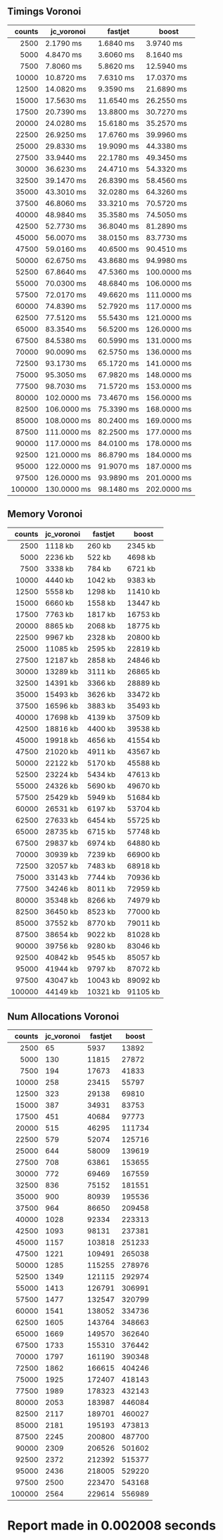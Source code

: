 ## Timings Voronoi

| counts | jc_voronoi  | fastjet    | boost       |
|-------:|-------------|------------|-------------|
| 2500   | 2.1790 ms   | 1.6840 ms  | 3.9740 ms   | 
| 5000   | 4.8470 ms   | 3.6060 ms  | 8.1640 ms   | 
| 7500   | 7.8060 ms   | 5.8620 ms  | 12.5940 ms  | 
| 10000  | 10.8720 ms  | 7.6310 ms  | 17.0370 ms  | 
| 12500  | 14.0820 ms  | 9.3590 ms  | 21.6890 ms  | 
| 15000  | 17.5630 ms  | 11.6540 ms | 26.2550 ms  | 
| 17500  | 20.7390 ms  | 13.8800 ms | 30.7270 ms  | 
| 20000  | 24.0280 ms  | 15.6180 ms | 35.2570 ms  | 
| 22500  | 26.9250 ms  | 17.6760 ms | 39.9960 ms  | 
| 25000  | 29.8330 ms  | 19.9090 ms | 44.3380 ms  | 
| 27500  | 33.9440 ms  | 22.1780 ms | 49.3450 ms  | 
| 30000  | 36.6230 ms  | 24.4710 ms | 54.3320 ms  | 
| 32500  | 39.1470 ms  | 26.8390 ms | 58.4560 ms  | 
| 35000  | 43.3010 ms  | 32.0280 ms | 64.3260 ms  | 
| 37500  | 46.8060 ms  | 33.3210 ms | 70.5720 ms  | 
| 40000  | 48.9840 ms  | 35.3580 ms | 74.5050 ms  | 
| 42500  | 52.7730 ms  | 36.8040 ms | 81.2890 ms  | 
| 45000  | 56.0070 ms  | 38.0150 ms | 83.7730 ms  | 
| 47500  | 59.0160 ms  | 40.6500 ms | 90.4510 ms  | 
| 50000  | 62.6750 ms  | 43.8680 ms | 94.9980 ms  | 
| 52500  | 67.8640 ms  | 47.5360 ms | 100.0000 ms | 
| 55000  | 70.0300 ms  | 48.6840 ms | 106.0000 ms | 
| 57500  | 72.0170 ms  | 49.6620 ms | 111.0000 ms | 
| 60000  | 74.8390 ms  | 52.7920 ms | 117.0000 ms | 
| 62500  | 77.5120 ms  | 55.5430 ms | 121.0000 ms | 
| 65000  | 83.3540 ms  | 56.5200 ms | 126.0000 ms | 
| 67500  | 84.5380 ms  | 60.5990 ms | 131.0000 ms | 
| 70000  | 90.0090 ms  | 62.5750 ms | 136.0000 ms | 
| 72500  | 93.1730 ms  | 65.1720 ms | 141.0000 ms | 
| 75000  | 95.3050 ms  | 67.9820 ms | 148.0000 ms | 
| 77500  | 98.7030 ms  | 71.5720 ms | 153.0000 ms | 
| 80000  | 102.0000 ms | 73.4670 ms | 156.0000 ms | 
| 82500  | 106.0000 ms | 75.3390 ms | 168.0000 ms | 
| 85000  | 108.0000 ms | 80.2400 ms | 169.0000 ms | 
| 87500  | 111.0000 ms | 82.2500 ms | 177.0000 ms | 
| 90000  | 117.0000 ms | 84.0100 ms | 178.0000 ms | 
| 92500  | 121.0000 ms | 86.8790 ms | 184.0000 ms | 
| 95000  | 122.0000 ms | 91.9070 ms | 187.0000 ms | 
| 97500  | 126.0000 ms | 93.9890 ms | 201.0000 ms | 
| 100000 | 130.0000 ms | 98.1480 ms | 202.0000 ms | 


## Memory Voronoi

| counts | jc_voronoi | fastjet  | boost    |
|-------:|------------|----------|----------|
| 2500   | 1118 kb    | 260 kb   | 2345 kb  | 
| 5000   | 2236 kb    | 522 kb   | 4698 kb  | 
| 7500   | 3338 kb    | 784 kb   | 6721 kb  | 
| 10000  | 4440 kb    | 1042 kb  | 9383 kb  | 
| 12500  | 5558 kb    | 1298 kb  | 11410 kb | 
| 15000  | 6660 kb    | 1558 kb  | 13447 kb | 
| 17500  | 7763 kb    | 1817 kb  | 16753 kb | 
| 20000  | 8865 kb    | 2068 kb  | 18775 kb | 
| 22500  | 9967 kb    | 2328 kb  | 20800 kb | 
| 25000  | 11085 kb   | 2595 kb  | 22819 kb | 
| 27500  | 12187 kb   | 2858 kb  | 24846 kb | 
| 30000  | 13289 kb   | 3111 kb  | 26865 kb | 
| 32500  | 14391 kb   | 3366 kb  | 28889 kb | 
| 35000  | 15493 kb   | 3626 kb  | 33472 kb | 
| 37500  | 16596 kb   | 3883 kb  | 35493 kb | 
| 40000  | 17698 kb   | 4139 kb  | 37509 kb | 
| 42500  | 18816 kb   | 4400 kb  | 39538 kb | 
| 45000  | 19918 kb   | 4656 kb  | 41554 kb | 
| 47500  | 21020 kb   | 4911 kb  | 43567 kb | 
| 50000  | 22122 kb   | 5170 kb  | 45588 kb | 
| 52500  | 23224 kb   | 5434 kb  | 47613 kb | 
| 55000  | 24326 kb   | 5690 kb  | 49670 kb | 
| 57500  | 25429 kb   | 5949 kb  | 51684 kb | 
| 60000  | 26531 kb   | 6197 kb  | 53704 kb | 
| 62500  | 27633 kb   | 6454 kb  | 55725 kb | 
| 65000  | 28735 kb   | 6715 kb  | 57748 kb | 
| 67500  | 29837 kb   | 6974 kb  | 64880 kb | 
| 70000  | 30939 kb   | 7239 kb  | 66900 kb | 
| 72500  | 32057 kb   | 7483 kb  | 68918 kb | 
| 75000  | 33143 kb   | 7744 kb  | 70936 kb | 
| 77500  | 34246 kb   | 8011 kb  | 72959 kb | 
| 80000  | 35348 kb   | 8266 kb  | 74979 kb | 
| 82500  | 36450 kb   | 8523 kb  | 77000 kb | 
| 85000  | 37552 kb   | 8770 kb  | 79011 kb | 
| 87500  | 38654 kb   | 9022 kb  | 81028 kb | 
| 90000  | 39756 kb   | 9280 kb  | 83046 kb | 
| 92500  | 40842 kb   | 9545 kb  | 85057 kb | 
| 95000  | 41944 kb   | 9797 kb  | 87072 kb | 
| 97500  | 43047 kb   | 10043 kb | 89092 kb | 
| 100000 | 44149 kb   | 10321 kb | 91105 kb | 


## Num Allocations Voronoi

| counts | jc_voronoi | fastjet | boost  |
|-------:|------------|---------|--------|
| 2500   | 65         | 5937    | 13892  | 
| 5000   | 130        | 11815   | 27872  | 
| 7500   | 194        | 17673   | 41833  | 
| 10000  | 258        | 23415   | 55797  | 
| 12500  | 323        | 29138   | 69810  | 
| 15000  | 387        | 34931   | 83753  | 
| 17500  | 451        | 40684   | 97773  | 
| 20000  | 515        | 46295   | 111734 | 
| 22500  | 579        | 52074   | 125716 | 
| 25000  | 644        | 58009   | 139619 | 
| 27500  | 708        | 63861   | 153655 | 
| 30000  | 772        | 69469   | 167559 | 
| 32500  | 836        | 75152   | 181551 | 
| 35000  | 900        | 80939   | 195536 | 
| 37500  | 964        | 86650   | 209458 | 
| 40000  | 1028       | 92334   | 223313 | 
| 42500  | 1093       | 98131   | 237381 | 
| 45000  | 1157       | 103818  | 251233 | 
| 47500  | 1221       | 109491  | 265038 | 
| 50000  | 1285       | 115255  | 278976 | 
| 52500  | 1349       | 121115  | 292974 | 
| 55000  | 1413       | 126791  | 306991 | 
| 57500  | 1477       | 132547  | 320799 | 
| 60000  | 1541       | 138052  | 334736 | 
| 62500  | 1605       | 143764  | 348663 | 
| 65000  | 1669       | 149570  | 362640 | 
| 67500  | 1733       | 155310  | 376442 | 
| 70000  | 1797       | 161190  | 390348 | 
| 72500  | 1862       | 166615  | 404246 | 
| 75000  | 1925       | 172407  | 418143 | 
| 77500  | 1989       | 178323  | 432143 | 
| 80000  | 2053       | 183987  | 446084 | 
| 82500  | 2117       | 189701  | 460027 | 
| 85000  | 2181       | 195193  | 473813 | 
| 87500  | 2245       | 200800  | 487700 | 
| 90000  | 2309       | 206526  | 501602 | 
| 92500  | 2372       | 212392  | 515377 | 
| 95000  | 2436       | 218005  | 529220 | 
| 97500  | 2500       | 223470  | 543168 | 
| 100000 | 2564       | 229614  | 556989 | 


# Report made in 0.002008 seconds
